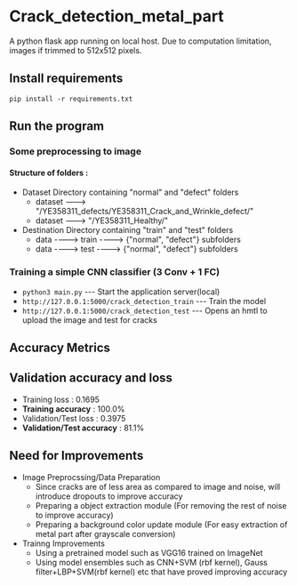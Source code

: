 # Crack_detection_metal_part
  A python flask app running on local host. 
  Due to computation limitation, images if trimmed to 512x512 pixels.
## Install requirements
  `pip install -r requirements.txt`

## Run the program
  ### Some preprocessing to image 
  #### Structure of folders : 
  * Dataset Directory containing "normal" and "defect" folders
    * dataset ---> "/YE358311_defects/YE358311_Crack_and_Wrinkle_defect/"
    * dataset ---> "/YE358311_Healthy/"
  * Destination Directory containing "train" and "test" folders 
    * data ----> train ----> {"normal", "defect"} subfolders
    * data ----> test ----> {"normal", "defect"} subfolders
    
  ### Training a simple CNN classifier (3 Conv + 1 FC)
  * `python3 main.py` --- Start the application server(local)
  * `http://127.0.0.1:5000/crack_detection_train` --- Train the model
  * `http://127.0.0.1:5000/crack_detection_test` --- Opens an hmtl to upload the image and test for cracks
  
## Accuracy Metrics 
  ## Validation accuracy and loss
  * Training loss : 0.1695
  * **Training accuracy** : 100.0%
  * Validation/Test loss : 0.3975 
  * **Validation/Test accuracy** : 81.1%
  
## Need for Improvements
* Image Preprocssing/Data Preparation
  * Since cracks are of less area as compared to image and noise, will introduce dropouts to improve accuracy
  * Preparing a object extraction module (For removing the rest of noise to improve accuracy)
  * Preparing a background color update module (For easy extraction of metal part after grayscale conversion)
* Trainng Improvements
  * Using a pretrained model such as VGG16 trained on ImageNet
  * Using model ensembles such as CNN+SVM (rbf kernel), Gauss filter+LBP+SVM(rbf kernel) etc that have proved improving accuracy
